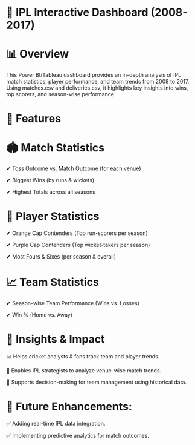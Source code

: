 # 🏏 IPL Interactive Dashboard (2008-2017)

# 📊 Overview

This Power BI/Tableau dashboard provides an in-depth analysis of IPL match statistics, player performance, and team trends from 2008 to 2017. Using matches.csv and deliveries.csv, it highlights key insights into wins, top scorers, and season-wise performance.

# 🚀 Features

# 🏟 Match Statistics

✔ Toss Outcome vs. Match Outcome (for each venue)

✔ Biggest Wins (by runs & wickets)

✔ Highest Totals across all seasons

# 🏏 Player Statistics

✔ Orange Cap Contenders (Top run-scorers per season)

✔ Purple Cap Contenders (Top wicket-takers per season)

✔ Most Fours & Sixes (per season & overall)

# 📈 Team Statistics

✔ Season-wise Team Performance (Wins vs. Losses)

✔ Win % (Home vs. Away)

# 📌 Insights & Impact

📊 Helps cricket analysts & fans track team and player trends.

📌 Enables IPL strategists to analyze venue-wise match trends.

📍 Supports decision-making for team management using historical data.

# 🔹 Future Enhancements:

✅ Adding real-time IPL data integration.

✅ Implementing predictive analytics for match outcomes.


